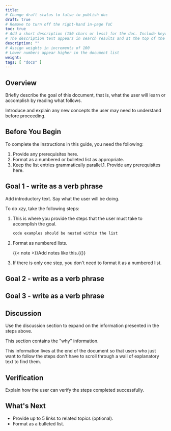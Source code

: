 ```yaml
---
title: 
# Change draft status to false to publish doc
draft: true
# Remove to turn off the right-hand in-page ToC
toc: true
# Add a short description (150 chars or less) for the doc. Include keywords for SEO. 
# The description text appears in search results and at the top of the doc.
description: ""
# Assign weights in increments of 100
# Lower numbers appear higher in the document list
weight: 
tags: [ "docs" ]
---
```


## Overview

Briefly describe the goal of this document, that is, what the user will learn or accomplish by reading what follows.

Introduce and explain any new concepts the user may need to understand before proceeding.

## Before You Begin

To complete the instructions in this guide, you need the following:

1. Provide any prerequisites here.
2. Format as a numbered or bulleted list as appropriate.
3. Keep the list entries grammatically parallel.1. Provide any prerequisites here.

## Goal 1 - write as a verb phrase

Add introductory text. Say what the user will be doing.

To do xzy, take the following steps:

1. This is where you provide the steps that the user must take to accomplish the goal.

    ```bash
    code examples should be nested within the list
    ```

2. Format as numbered lists.

    {{< note >}}Add notes like this.{{</note>}}

3. If there is only one step, you don't need to format it as a numbered list.

## Goal 2 - write as a verb phrase

## Goal 3  - write as a verb phrase

## Discussion

Use the discussion section to expand on the information presented in the steps above.

This section contains the "why" information.

This information lives at the end of the document so that users who just want to follow the steps don't have to scroll through a wall of explanatory text to find them.

## Verification

Explain how the user can verify the steps completed successfully.

## What's Next

- Provide up to 5 links to related topics (optional).
- Format as a bulleted list.

